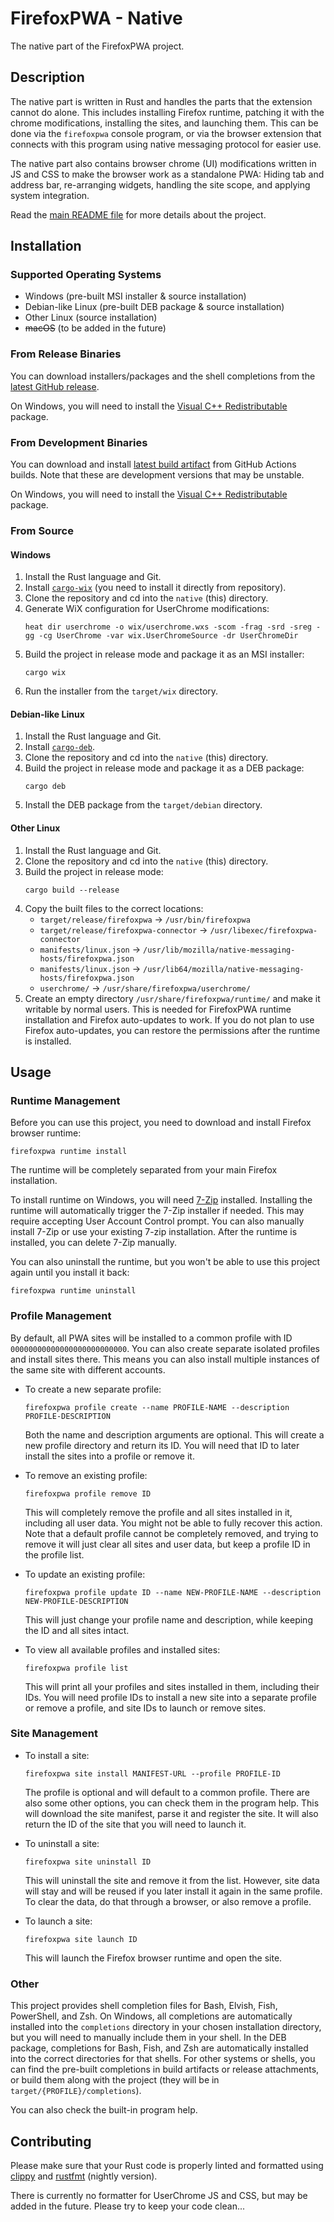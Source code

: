 FirefoxPWA - Native
===================

The native part of the FirefoxPWA project.

## Description

The native part is written in Rust and handles the parts that the extension cannot do alone. This includes installing Firefox runtime, patching it with the chrome modifications, installing the sites, and launching them. This can be done via the `firefoxpwa` console program, or via the browser extension that connects with this program using native messaging protocol for easier use.

The native part also contains browser chrome (UI) modifications written in JS and CSS to make the browser work as a standalone PWA: Hiding tab and address bar, re-arranging widgets, handling the site scope, and applying system integration.

Read the [main README file](../README.md) for more details about the project.

## Installation

### Supported Operating Systems

* Windows (pre-built MSI installer & source installation)
* Debian-like Linux (pre-built DEB package & source installation)
* Other Linux (source installation)
* ~~macOS~~ (to be added in the future)

### From Release Binaries

You can download installers/packages and the shell completions from the [latest GitHub release](https://github.com/filips123/FirefoxPWA/releases/latest).

On Windows, you will need to install the [Visual C++ Redistributable](https://support.microsoft.com/en-us/help/2977003/the-latest-supported-visual-c-downloads) package.

### From Development Binaries

You can download and install [latest build artifact](https://github.com/filips123/FirefoxPWA/actions/workflows/native.yaml) from GitHub Actions builds. Note that these are development versions that may be unstable.

On Windows, you will need to install the [Visual C++ Redistributable](https://support.microsoft.com/en-us/help/2977003/the-latest-supported-visual-c-downloads) package.

### From Source

#### Windows

1. Install the Rust language and Git.
2. Install [`cargo-wix`](https://github.com/volks73/cargo-wix) (you need to install it directly from repository).
3. Clone the repository and cd into the `native` (this) directory.
4. Generate WiX configuration for UserChrome modifications:
   ```shell
   heat dir userchrome -o wix/userchrome.wxs -scom -frag -srd -sreg -gg -cg UserChrome -var wix.UserChromeSource -dr UserChromeDir
   ```
5. Build the project in release mode and package it as an MSI installer:
   ```shell
   cargo wix
   ```
6. Run the installer from the `target/wix` directory.

#### Debian-like Linux

1. Install the Rust language and Git.
2. Install [`cargo-deb`](https://github.com/mmstick/cargo-deb).
3. Clone the repository and cd into the `native` (this) directory.
4. Build the project in release mode and package it as a DEB package:
   ```shell
   cargo deb
   ```
5. Install the DEB package from the `target/debian` directory.

#### Other Linux

1. Install the Rust language and Git.
2. Clone the repository and cd into the `native` (this) directory.
3. Build the project in release mode:
   ```shell
   cargo build --release
   ```
4. Copy the built files to the correct locations:
    * `target/release/firefoxpwa` -> `/usr/bin/firefoxpwa`
    * `target/release/firefoxpwa-connector` -> `/usr/libexec/firefoxpwa-connector`
    * `manifests/linux.json` -> `/usr/lib/mozilla/native-messaging-hosts/firefoxpwa.json`
    * `manifests/linux.json` -> `/usr/lib64/mozilla/native-messaging-hosts/firefoxpwa.json`
    * `userchrome/` -> `/usr/share/firefoxpwa/userchrome/`
5. Create an empty directory `/usr/share/firefoxpwa/runtime/` and make it writable by normal users.
   This is needed for FirefoxPWA runtime installation and Firefox auto-updates to work.
   If you do not plan to use Firefox auto-updates, you can restore the permissions after the runtime is installed.

## Usage

### Runtime Management

Before you can use this project, you need to download and install Firefox browser runtime:

```shell
firefoxpwa runtime install
```

The runtime will be completely separated from your main Firefox installation.

To install runtime on Windows, you will need [7-Zip](https://7-zip.org/) installed. Installing the runtime will automatically trigger the 7-Zip installer if needed. This may require accepting User Account Control prompt. You can also manually install 7-Zip or use your existing 7-zip installation. After the runtime is installed, you can delete 7-Zip manually.

You can also uninstall the runtime, but you won't be able to use this project again until you install it back:

```shell
firefoxpwa runtime uninstall
```

### Profile Management

By default, all PWA sites will be installed to a common profile with ID `00000000000000000000000000`. You can also create separate isolated profiles and install sites there. This means you can also install multiple instances of the same site with different accounts.

* To create a new separate profile:

  ```shell
  firefoxpwa profile create --name PROFILE-NAME --description PROFILE-DESCRIPTION
  ```

  Both the name and description arguments are optional. This will create a new profile directory and return its ID. You will need that ID to later install the sites into a profile or remove it.

* To remove an existing profile:

  ```shell
  firefoxpwa profile remove ID
  ```

  This will completely remove the profile and all sites installed in it, including all user data. You might not be able to fully recover this action. Note that a default profile cannot be completely removed, and trying to remove it will just clear all sites and user data, but keep a profile ID in the profile list.

* To update an existing profile:

   ```shell
   firefoxpwa profile update ID --name NEW-PROFILE-NAME --description NEW-PROFILE-DESCRIPTION
   ```
  
   This will just change your profile name and description, while keeping the ID and all sites intact.

* To view all available profiles and installed sites:

  ```shell
  firefoxpwa profile list
  ```

  This will print all your profiles and sites installed in them, including their IDs. You will need profile IDs to install a new site into a separate profile or remove a profile, and site IDs to launch or remove sites.

### Site Management

* To install a site:

  ```shell
  firefoxpwa site install MANIFEST-URL --profile PROFILE-ID
  ```

  The profile is optional and will default to a common profile. There are also some other options, you can check them in the program help. This will download the site manifest, parse it and register the site. It will also return the ID of the site that you will need to launch it.

* To uninstall a site:

  ```shell
  firefoxpwa site uninstall ID
  ```

  This will uninstall the site and remove it from the list. However, site data will stay and will be reused if you later install it again in the same profile. To clear the data, do that through a browser, or also remove a profile.

* To launch a site:

  ```shell
  firefoxpwa site launch ID
  ```

  This will launch the Firefox browser runtime and open the site.

### Other

This project provides shell completion files for Bash, Elvish, Fish, PowerShell, and Zsh. On Windows, all completions are automatically installed into the `completions` directory in your chosen installation directory, but you will need to manually include them in your shell. In the DEB package, completions for Bash, Fish, and Zsh are automatically installed into the correct directories for that shells. For other systems or shells, you can find the pre-built completions in build artifacts or release attachments, or build them along with the project (they will be in `target/{PROFILE}/completions`).

You can also check the built-in program help.

## Contributing

Please make sure that your Rust code is properly linted and formatted using [clippy](https://github.com/rust-lang/rust-clippy) and [rustfmt](https://github.com/rust-lang/rustfmt) (nightly version).

There is currently no formatter for UserChrome JS and CSS, but may be added in the future. Please try to keep your code clean...
